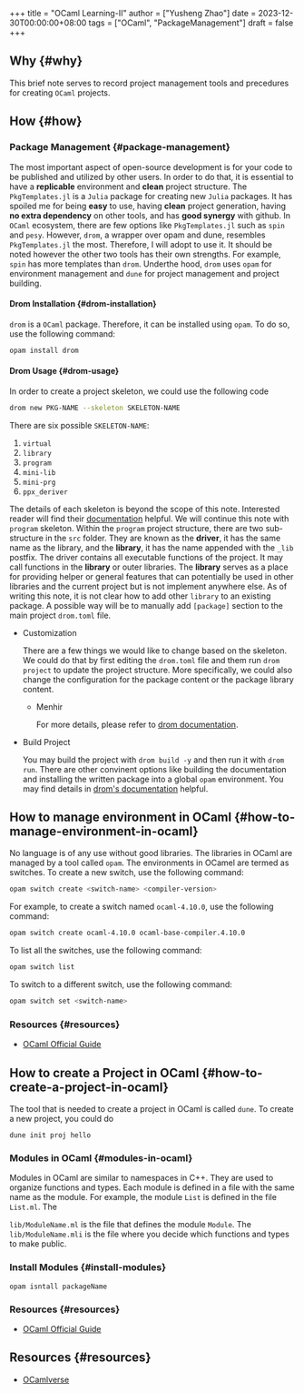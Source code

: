 +++
title = "OCaml Learning-II"
author = ["Yusheng Zhao"]
date = 2023-12-30T00:00:00+08:00
tags = ["OCaml", "PackageManagement"]
draft = false
+++

## Why {#why}

This brief note serves to record project management tools and precedures for
creating `OCaml` projects.


## How {#how}


### Package Management {#package-management}

The most important aspect of open-source development is for your code to be
published and utilized by other users. In order to do that, it is essential to
have a **replicable** environment and **clean** project structure. The
`PkgTemplates.jl` is a `Julia` package for creating new `Julia` packages. It has
spoiled me for being **easy** to use, having **clean** project generation, having
**no extra dependency** on other tools, and has **good synergy** with github. In
`OCaml` ecosystem, there are few options like `PkgTemplates.jl` such as `spin`
and `pesy`. However, `drom`, a wrapper over opam and dune, resembles
`PkgTemplates.jl` the most. Therefore, I will adopt to use it. It should be
noted however the other two tools has their own strengths. For example, `spin`
has more templates than `drom`. Underthe hood, `drom` uses `opam` for
environment management and `dune` for project management and project building.


#### Drom Installation {#drom-installation}

`drom` is a `OCaml` package. Therefore, it can be installed using `opam`. To do
so, use the following command:

```bash
opam install drom
```


#### Drom Usage {#drom-usage}

In order to create a project skeleton, we could use the following code

```sh
drom new PKG-NAME --skeleton SKELETON-NAME
```

There are six possible `SKELETON-NAME`:

1.  `virtual`
2.  `library`
3.  `program`
4.  `mini-lib`
5.  `mini-prg`
6.  `ppx_deriver`

The details of each skeleton is beyond the scope of this note. Interested reader
will find their [documentation](https://ocamlpro.github.io/drom/sphinx/reference.html#skeletons) helpful. We will continue this note with `program`
skeleton. Within the `program` project structure, there are two sub-structure in
the `src` folder. They are known as the **driver**, it has the same name as the
library, and the **library**, it has the name appended with the `_lib` postfix.
The driver contains all executable functions of the project. It may call
functions in the **library** or outer libraries. The **library** serves as a place
for providing helper or general features that can potentially be used in other
libraries and the current project but is not implement anywhere else. As of
writing this note, it is not clear how to add other `library` to an existing
package. A possible way will be to manually add `[package]` section to the main
project `drom.toml` file.

<!--list-separator-->

-  Customization

    There are a few things we would like to change based on the skeleton. We could
    do that by first editing the `drom.toml` file and them run `drom project` to
    update the project structure. More specifically, we could also change the
    configuration for the package content or the package library content.

    <!--list-separator-->

    -  Menhir

        For more details, please refer to [drom documentation](https://ocamlpro.github.io/drom/sphinx/usecases.html).

<!--list-separator-->

-  Build Project

    You may build the project with `drom build -y` and then run it with `drom run`.
    There are other convinent options like building the documentation and installing
    the written package into a global `opam` environment. You may find details in
    [drom's documentation](https://ocamlpro.github.io/drom/sphinx/quickstart.html#installing-the-project) helpful.


## How to manage environment in OCaml {#how-to-manage-environment-in-ocaml}

No language is of any use without good libraries. The libraries in OCaml are
managed by a tool called `opam`. The environments in OCamel are termed as
switches. To create a new switch, use the following command:

```bash
opam switch create <switch-name> <compiler-version>
```

For example, to create a switch named `ocaml-4.10.0`, use the following
command:

```bash
opam switch create ocaml-4.10.0 ocaml-base-compiler.4.10.0
```

To list all the switches, use the following command:

```bash
opam switch list
```

To switch to a different switch, use the following command:

```bash
opam switch set <switch-name>
```


### Resources {#resources}

-   [OCaml Official Guide](https://ocaml.org/docs/opam-switch-introduction)


## How to create a Project in OCaml {#how-to-create-a-project-in-ocaml}

The tool that is needed to create a project in OCaml is called `dune`. To create
a new project, you could do

```nil
dune init proj hello
```


### Modules in OCaml {#modules-in-ocaml}

Modules in OCaml are similar to namespaces in C++. They are used to organize
functions and types. Each module is defined in a file with the same name as the
module. For example, the module `List` is defined in the file `List.ml`. The

`lib/ModuleName.ml` is the file that defines the module `Module`. The
`lib/ModuleName.mli` is the file where you decide which functions and types to
make public.


### Install Modules {#install-modules}

`opam isntall packageName`


### Resources {#resources}

-   [OCaml Official Guide](https://ocaml.org/docs/your-first-program)


## Resources {#resources}

-   [OCamlverse](https://ocamlverse.net/content/build_systems.html)

